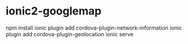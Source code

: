 # ionic2-googlemap
npm install
ionic plugin add cordova-plugin-network-information
ionic plugin add cordova-plugin-geolocation
ionic serve
